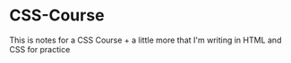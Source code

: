 # CSS-Course
This is notes for a CSS Course + a little more that I'm writing in HTML and CSS for practice
